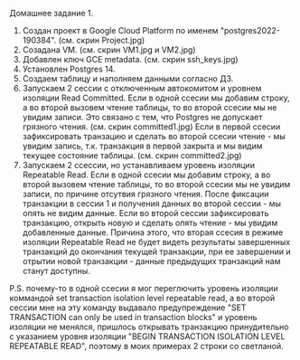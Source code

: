 Домашнее задание 1.

1) Создан проект в Google Cloud Platform по именем "postgres2022-190384". (см. скрин Project.jpg)
2) Созадана VM. (см. скрин VM1.jpg и VM2.jpg)
3) Добавлен ключ GCE metadata. (см. скрин ssh_keys.jpg)
4) Установлен Postgres 14.
5) Создаем таблицу и наполняем данными согласно ДЗ.
6) Запускаем 2 сессии с отключенным автокомитом и уровнем изоляции Read Committed.
Если в одной ссесии мы добавим строку, а во второй вызовем чтение таблицы, то во второй ссесии мы не увидим записи.
Это связано с тем, что Postgres не допускает грязного чтения. (см. скрин committed1.jpg)
Если в первой ссесии зафиксировать транзацию и сделать во второй ссесии чтение - мы увидим запись, т.к. транзакция в первой закрыта и мы видим текущее состояние таблицы. (см. скрин committed2.jpg)
7) Запускаем 2 ссессии, но устанавливаем уровень изоляции Repeatable Read.
Если в одной ссесии мы добавим строку, а во второй вызовем чтение таблицы, то во второй ссесии мы не увидим записи, по причине отсутвия грязного чтения.
После фиксации транзакции в сессии 1 и получения данных во второй сессии - мы опять не видим данные.
Если во второй сессии зафиксировать транзакцию, открыть новую и сделать опять чтение - мы увидим добавленные данные.
Причина этого, что вторая ссесия в режиме изоляции Repeatable Read не будет видеть результаты завершенных транзакций до окончания текущей транзакции, при ее завершении и отрытии новой транзакции - данные предыдущих транзакций нам станут доступны.

P.S. почему-то в одной ссесии я мог переглючить уровень изоляции коммандой set transaction isolation level repeatable read, а во второй сессии мне на эту команду выдавало предупреждение "SET TRANSACTION can only be used in transaction blocks" и уровень изоляции не менялся, пришлось открывать транзакцию принудительно с указанием уровня изоляции "BEGIN TRANSACTION ISOLATION LEVEL REPEATABLE READ", поэтому в моих примерах 2 строки со светланой.
